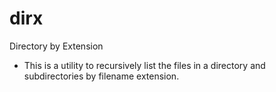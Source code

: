 # dirx
Directory by Extension

* This is a utility to recursively list the files in a directory and
  subdirectories by filename extension.
